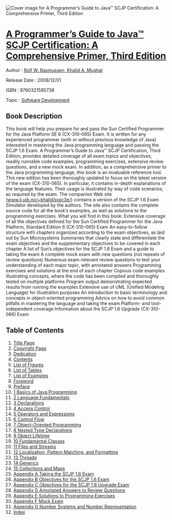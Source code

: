 ![Cover image for A Programmer’s Guide to Java™ SCJP Certification: A Comprehensive Primer, Third Edition](https://imgdetail.ebookreading.net/cover/cover/software_development/EB9780321585738.jpg)

[A Programmer’s Guide to Java™ SCJP Certification: A Comprehensive Primer, Third Edition](https://ebookreading.net/view/book/A+Programmer%E2%80%99s+Guide+to+Java%E2%84%A2+SCJP+Certification%3A+A+Comprehensive+Primer%2C+Third+Edition-EB9780321585738_1.html "A Programmer’s Guide to Java™ SCJP Certification: A Comprehensive Primer, Third Edition")
====================================================================================================================

Author : [Rolf W. Rasmussen](https://ebookreading.net/search/author/Rolf+W.+Rasmussen),[ Khalid A. Mughal](https://ebookreading.net/search/author/+Khalid+A.+Mughal)

Release Date : 2008/12/01

ISBN : 9780321585738

Topic : [Software Development](https://ebookreading.net/search/category/software-development)

Book Description
-----------------

This book will help you prepare for and pass the Sun Certified Programmer for the Java Platform SE 6 (CX-310-065) Exam. It is written for any experienced programmer (with or without previous knowledge of Java) interested in mastering the Java programming language and passing the SCJP 1.6 Exam.
A Programmer’s Guide to Java™ SCJP Certification, Third Edition, provides detailed coverage of all exam topics and objectives, readily runnable code examples, programming exercises, extensive review questions, and a new mock exam. In addition, as a comprehensive primer to the Java programming language, this book is an invaluable reference tool.
This new edition has been thoroughly updated to focus on the latest version of the exam (CX-310-065). In particular, it contains in-depth explanations of the language features. Their usage is illustrated by way of code scenarios, as required by the exam. The companion Web site (www.ii.uib.no/~khalid/pgjc3e/) contains a version of the SCJP 1.6 Exam Simulator developed by the authors. The site also contains the complete source code for all the book’s examples, as well as solutions to the programming exercises. What you will find in this book:
Extensive coverage of all the objectives defined for the Sun Certified Programmer for the Java Platform, Standard Edition 6 (CX-310-065) Exam
An easy-to-follow structure with chapters organized according to the exam objectives, as laid out by Sun Microsystems
Summaries that clearly state and differentiate the exam objectives and the supplementary objectives to be covered in each chapter
A list of Sun’s objectives for the SCJP 1.6 Exam and a guide to taking the exam
A complete mock exam with new questions (not repeats of review questions)
Numerous exam-relevant review questions to test your understanding of each major topic, with annotated answers
Programming exercises and solutions at the end of each chapter
Copious code examples illustrating concepts, where the code has been compiled and thoroughly tested on multiple platforms
Program output demonstrating expected results from running the examples
Extensive use of UML (Unified Modeling Language) for illustration purposes
An introduction to basic terminology and concepts in object-oriented programming
Advice on how to avoid common pitfalls in mastering the language and taking the exam
Platform- and tool-independent coverage
Information about the SCJP 1.6 Upgrade (CX-310-066) Exam
              
Table of Contents
-----------------

1. [Title Page](https://ebookreading.net/view/book/A+Programmer%E2%80%99s+Guide+to+Java%E2%84%A2+SCJP+Certification%3A+A+Comprehensive+Primer%2C+Third+Edition-EB9780321585738_2.html#id375747)
1. [Copyright Page](https://ebookreading.net/view/book/A+Programmer%E2%80%99s+Guide+to+Java%E2%84%A2+SCJP+Certification%3A+A+Comprehensive+Primer%2C+Third+Edition-EB9780321585738_2.html#id374999)
1. [Dedication](https://ebookreading.net/view/book/A+Programmer%E2%80%99s+Guide+to+Java%E2%84%A2+SCJP+Certification%3A+A+Comprehensive+Primer%2C+Third+Edition-EB9780321585738_2.html#ded01)
1. [Contents](https://ebookreading.net/view/book/A+Programmer%E2%80%99s+Guide+to+Java%E2%84%A2+SCJP+Certification%3A+A+Comprehensive+Primer%2C+Third+Edition-EB9780321585738_4.html#toc)
1. [List of Figures](https://ebookreading.net/view/book/A+Programmer%E2%80%99s+Guide+to+Java%E2%84%A2+SCJP+Certification%3A+A+Comprehensive+Primer%2C+Third+Edition-EB9780321585738_5.html)
1. [List of Tables](https://ebookreading.net/view/book/A+Programmer%E2%80%99s+Guide+to+Java%E2%84%A2+SCJP+Certification%3A+A+Comprehensive+Primer%2C+Third+Edition-EB9780321585738_6.html)
1. [List of Examples](https://ebookreading.net/view/book/A+Programmer%E2%80%99s+Guide+to+Java%E2%84%A2+SCJP+Certification%3A+A+Comprehensive+Primer%2C+Third+Edition-EB9780321585738_7.html)
1. [Foreword](https://ebookreading.net/view/book/A+Programmer%E2%80%99s+Guide+to+Java%E2%84%A2+SCJP+Certification%3A+A+Comprehensive+Primer%2C+Third+Edition-EB9780321585738_8.html)
1. [Preface](https://ebookreading.net/view/book/A+Programmer%E2%80%99s+Guide+to+Java%E2%84%A2+SCJP+Certification%3A+A+Comprehensive+Primer%2C+Third+Edition-EB9780321585738_9.html)
1. [1 Basics of Java Programming](https://ebookreading.net/view/book/A+Programmer%E2%80%99s+Guide+to+Java%E2%84%A2+SCJP+Certification%3A+A+Comprehensive+Primer%2C+Third+Edition-EB9780321585738_10.html)
1. [2 Language Fundamentals](https://ebookreading.net/view/book/A+Programmer%E2%80%99s+Guide+to+Java%E2%84%A2+SCJP+Certification%3A+A+Comprehensive+Primer%2C+Third+Edition-EB9780321585738_11.html)
1. [3 Declarations](https://ebookreading.net/view/book/A+Programmer%E2%80%99s+Guide+to+Java%E2%84%A2+SCJP+Certification%3A+A+Comprehensive+Primer%2C+Third+Edition-EB9780321585738_12.html)
1. [4 Access Control](https://ebookreading.net/view/book/A+Programmer%E2%80%99s+Guide+to+Java%E2%84%A2+SCJP+Certification%3A+A+Comprehensive+Primer%2C+Third+Edition-EB9780321585738_13.html)
1. [5 Operators and Expressions](https://ebookreading.net/view/book/A+Programmer%E2%80%99s+Guide+to+Java%E2%84%A2+SCJP+Certification%3A+A+Comprehensive+Primer%2C+Third+Edition-EB9780321585738_14.html)
1. [6 Control Flow](https://ebookreading.net/view/book/A+Programmer%E2%80%99s+Guide+to+Java%E2%84%A2+SCJP+Certification%3A+A+Comprehensive+Primer%2C+Third+Edition-EB9780321585738_15.html)
1. [7 Object-Oriented Programming](https://ebookreading.net/view/book/A+Programmer%E2%80%99s+Guide+to+Java%E2%84%A2+SCJP+Certification%3A+A+Comprehensive+Primer%2C+Third+Edition-EB9780321585738_16.html)
1. [8 Nested Type Declarations](https://ebookreading.net/view/book/A+Programmer%E2%80%99s+Guide+to+Java%E2%84%A2+SCJP+Certification%3A+A+Comprehensive+Primer%2C+Third+Edition-EB9780321585738_17.html)
1. [9 Object Lifetime](https://ebookreading.net/view/book/A+Programmer%E2%80%99s+Guide+to+Java%E2%84%A2+SCJP+Certification%3A+A+Comprehensive+Primer%2C+Third+Edition-EB9780321585738_18.html)
1. [10 Fundamental Classes](https://ebookreading.net/view/book/A+Programmer%E2%80%99s+Guide+to+Java%E2%84%A2+SCJP+Certification%3A+A+Comprehensive+Primer%2C+Third+Edition-EB9780321585738_19.html)
1. [11 Files and Streams](https://ebookreading.net/view/book/A+Programmer%E2%80%99s+Guide+to+Java%E2%84%A2+SCJP+Certification%3A+A+Comprehensive+Primer%2C+Third+Edition-EB9780321585738_20.html)
1. [12 Localization, Pattern Matching, and Formatting](https://ebookreading.net/view/book/A+Programmer%E2%80%99s+Guide+to+Java%E2%84%A2+SCJP+Certification%3A+A+Comprehensive+Primer%2C+Third+Edition-EB9780321585738_21.html)
1. [13 Threads](https://ebookreading.net/view/book/A+Programmer%E2%80%99s+Guide+to+Java%E2%84%A2+SCJP+Certification%3A+A+Comprehensive+Primer%2C+Third+Edition-EB9780321585738_23.html)
1. [14 Generics](https://ebookreading.net/view/book/A+Programmer%E2%80%99s+Guide+to+Java%E2%84%A2+SCJP+Certification%3A+A+Comprehensive+Primer%2C+Third+Edition-EB9780321585738_24.html)
1. [15 Collections and Maps](https://ebookreading.net/view/book/A+Programmer%E2%80%99s+Guide+to+Java%E2%84%A2+SCJP+Certification%3A+A+Comprehensive+Primer%2C+Third+Edition-EB9780321585738_26.html)
1. [Appendix A Taking the SCJP 1.6 Exam](https://ebookreading.net/view/book/A+Programmer%E2%80%99s+Guide+to+Java%E2%84%A2+SCJP+Certification%3A+A+Comprehensive+Primer%2C+Third+Edition-EB9780321585738_28.html)
1. [Appendix B Objectives for the SCJP 1.6 Exam](https://ebookreading.net/view/book/A+Programmer%E2%80%99s+Guide+to+Java%E2%84%A2+SCJP+Certification%3A+A+Comprehensive+Primer%2C+Third+Edition-EB9780321585738_29.html)
1. [Appendix C Objectives for the SCJP 1.6 Upgrade Exam](https://ebookreading.net/view/book/A+Programmer%E2%80%99s+Guide+to+Java%E2%84%A2+SCJP+Certification%3A+A+Comprehensive+Primer%2C+Third+Edition-EB9780321585738_30.html)
1. [Appendix D Annotated Answers to Review Questions](https://ebookreading.net/view/book/A+Programmer%E2%80%99s+Guide+to+Java%E2%84%A2+SCJP+Certification%3A+A+Comprehensive+Primer%2C+Third+Edition-EB9780321585738_31.html)
1. [Appendix E Solutions to Programming Exercises](https://ebookreading.net/view/book/A+Programmer%E2%80%99s+Guide+to+Java%E2%84%A2+SCJP+Certification%3A+A+Comprehensive+Primer%2C+Third+Edition-EB9780321585738_32.html)
1. [Appendix F Mock Exam](https://ebookreading.net/view/book/A+Programmer%E2%80%99s+Guide+to+Java%E2%84%A2+SCJP+Certification%3A+A+Comprehensive+Primer%2C+Third+Edition-EB9780321585738_33.html)
1. [Appendix G Number Systems and Number Representation](https://ebookreading.net/view/book/A+Programmer%E2%80%99s+Guide+to+Java%E2%84%A2+SCJP+Certification%3A+A+Comprehensive+Primer%2C+Third+Edition-EB9780321585738_34.html)
1. [Index](https://ebookreading.net/view/book/A+Programmer%E2%80%99s+Guide+to+Java%E2%84%A2+SCJP+Certification%3A+A+Comprehensive+Primer%2C+Third+Edition-EB9780321585738_35.html)
